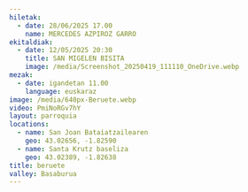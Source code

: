 ```yaml
---
hiletak:
  - date: 28/06/2025 17.00
    name: MERCEDES AZPIROZ GARRO
ekitaldiak:
  - date: 12/05/2025 20:30
    title: SAN MIGELEN BISITA
    image: /media/Screenshot_20250419_111110_OneDrive.webp
mezak:
  - date: igandetan 11.00
    language: euskaraz
image: /media/640px-Beruete.webp
video: PmiNoRGv7hY
layout: parroquia
locations:
  - name: San Joan Bataiatzailearen
    geo: 43.02656, -1.82590
  - name: Santa Krutz baseliza
    geo: 43.02389, -1.82638
title: beruete
valley: Basaburua
---
```

